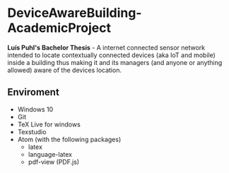 # DeviceAwareBuilding-AcademicProject
**Luís Puhl's Bachelor Thesis** - A internet connected sensor network intended to locate contextually connected devices (aka IoT and mobile) inside a building thus making it and its managers (and anyone or anything allowed) aware of the devices location.

## Enviroment

 - Windows 10
 - Git
 - TeX Live for windows
 - Texstudio
 - Atom (with the following packages)
	- latex
	- language-latex
	- pdf-view (PDF.js)
